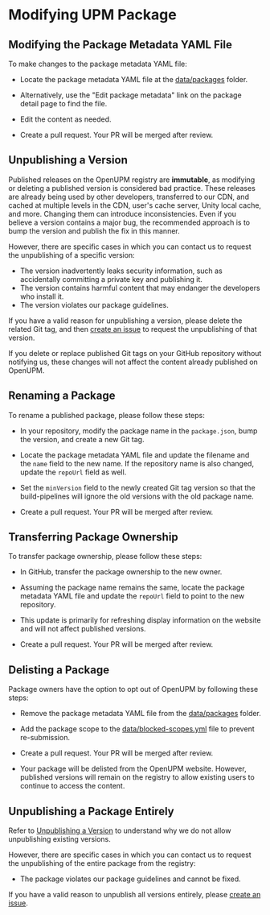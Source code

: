 ---
---
# Modifying UPM Package

## Modifying the Package Metadata YAML File

To make changes to the package metadata YAML file:

- Locate the package metadata YAML file at the [data/packages](https://github.com/openupm/openupm/tree/master/data/packages) folder.

- Alternatively, use the "Edit package metadata" link on the package detail page to find the file.

- Edit the content as needed.

- Create a pull request. Your PR will be merged after review.

## Unpublishing a Version

Published releases on the OpenUPM registry are **immutable**, as modifying or deleting a published version is considered bad practice. These releases are already being used by other developers, transferred to our CDN, and cached at multiple levels in the CDN, user's cache server, Unity local cache, and more. Changing them can introduce inconsistencies. Even if you believe a version contains a major bug, the recommended approach is to bump the version and publish the fix in this manner.

However, there are specific cases in which you can contact us to request the unpublishing of a specific version:

- The version inadvertently leaks security information, such as accidentally committing a private key and publishing it.
- The version contains harmful content that may endanger the developers who install it.
- The version violates our package guidelines.

If you have a valid reason for unpublishing a version, please delete the related Git tag, and then [create an issue](https://github.com/openupm/openupm/issues/new?title=Unpublish%20package%20version&template=unpublish_version.md) to request the unpublishing of that version.

If you delete or replace published Git tags on your GitHub repository without notifying us, these changes will not affect the content already published on OpenUPM.

## Renaming a Package

To rename a published package, please follow these steps:

- In your repository, modify the package name in the `package.json`, bump the version, and create a new Git tag.

- Locate the package metadata YAML file and update the filename and the `name` field to the new name. If the repository name is also changed, update the `repoUrl` field as well.

- Set the `minVersion` field to the newly created Git tag version so that the build-pipelines will ignore the old versions with the old package name.

- Create a pull request. Your PR will be merged after review.

## Transferring Package Ownership

To transfer package ownership, please follow these steps:

- In GitHub, transfer the package ownership to the new owner.

- Assuming the package name remains the same, locate the package metadata YAML file and update the `repoUrl` field to point to the new repository.

- This update is primarily for refreshing display information on the website and will not affect published versions.

- Create a pull request. Your PR will be merged after review.

## Delisting a Package

Package owners have the option to opt out of OpenUPM by following these steps:

- Remove the package metadata YAML file from the [data/packages](https://github.com/openupm/openupm/tree/master/data/packages) folder.

- Add the package scope to the [data/blocked-scopes.yml](https://github.com/openupm/openupm/tree/master/data/blocked-scopes.yml) file to prevent re-submission.

- Create a pull request. Your PR will be merged after review.

- Your package will be delisted from the OpenUPM website. However, published versions will remain on the registry to allow existing users to continue to access the content.

## Unpublishing a Package Entirely

Refer to [Unpublishing a Version](#unpublishing-a-version) to understand why we do not allow unpublishing existing versions.

However, there are specific cases in which you can contact us to request the unpublishing of the entire package from the registry:

- The package violates our package guidelines and cannot be fixed.

If you have a valid reason to unpublish all versions entirely, please [create an issue](https://github.com/openupm/openupm/issues/new?title=Unpublish%20package&template=unpublish_package.md).
